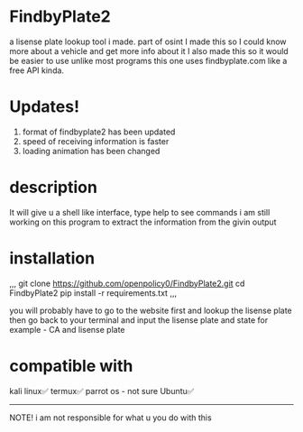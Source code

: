 # FindbyPlate2
a lisense plate lookup tool i made. part of osint
I made this so I could know more about a vehicle and get more info about it
I also made this so it would be easier to use unlike most programs this one uses findbyplate.com 
like a free API kinda.

# Updates!
1. format of findbyplate2 has been updated
2. speed of receiving information is faster
3. loading animation has been changed

# description
It will give u a shell like interface, type help to see commands 
i am still working on this program to extract the information from the givin output

# installation
,,,
git clone https://github.com/openpolicy0/FindbyPlate2.git
cd FindbyPlate2
pip install -r requirements.txt
,,,

you will probably have to go to the website first and lookup the lisense plate then go back to your terminal and input the lisense plate and state for example - CA and lisense plate

# compatible with
kali linux✅️
termux✅️
parrot os - not sure
Ubuntu✅️


----------------------------------------------------------------------------------------------------------------------
NOTE! i am not responsible for what u you do with this
